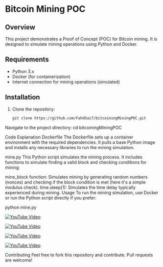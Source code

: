 # Bitcoin Mining POC

## Overview

This project demonstrates a Proof of Concept (POC) for Bitcoin mining. It is designed to simulate mining operations using Python and Docker.

## Requirements

- Python 3.x
- Docker (for containerization)
- Internet connection for mining operations (simulated)

## Installation

1. Clone the repository:
   ```bash
   git clone https://github.com/FahdSaif/bitcoiningMiningPOC.git


Navigate to the project directory:
cd bitcoiningMiningPOC


Code Explanation
Dockerfile
The Dockerfile sets up a container environment with the required dependencies. It pulls a base Python image and installs any necessary libraries to run the mining simulation.

mine.py
This Python script simulates the mining process. It includes functions to simulate finding a valid block and checking conditions for mining:

mine_block function: Simulates mining by generating random numbers (nonces) and checking if the block condition is met (here it's a simple modulus check).
time.sleep(1): Simulates the time delay typically experienced during mining.
Usage
To run the mining simulation, use Docker or run the Python script directly if you prefer:

python mine.py


[![YouTube Video](https://img.youtube.com/vi/VIDEO_ID/0.jpg)](https://www.youtube.com/watch?v=UWcCYcdnO_o&list=PLdKN32ZK8xKMr5LVCJ5XmnKPMrAe3AiZ2)

[![YouTube Video](https://img.youtube.com/vi/VIDEO_ID/0.jpg)](https://www.youtube.com/watch?v=Cfg10FQ36Kg&list=PLdKN32ZK8xKMr5LVCJ5XmnKPMrAe3AiZ2&index=2)


[![YouTube Video](https://i3.ytimg.com/vi/dQw4w9WgXcQ/hqdefault.jpg)](https://www.youtube.com/watch?v=bGtWzksfndo&list=PLdKN32ZK8xKMr5LVCJ5XmnKPMrAe3AiZ2&index=3)


[![YouTube Video](https://img.youtube.com/vi/VIDEO_ID/0.jpg)](https://www.youtube.com/watch?v=bGtWzksfndo&list=PLdKN32ZK8xKMr5LVCJ5XmnKPMrAe3AiZ2&index=3)








Contributing
Feel free to fork this repository and contribute. Pull requests are welcome!



